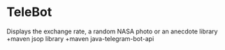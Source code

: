 # TeleBot
Displays the exchange rate, a random NASA photo or an anecdote
library +maven jsop
library +maven java-telegram-bot-api
